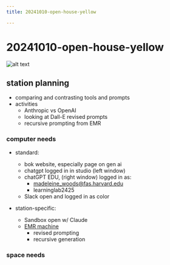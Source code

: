 ```yaml
---
title: 20241010-open-house-yellow

---
```


# 20241010-open-house-yellow

![alt text](https://files.slack.com/files-pri/T0HTW3H0V-F07RBKMCU03/img_0212.jpg?pub_secret=91faf24196)

## station planning 

- comparing and contrasting tools and prompts
- activities
    - Anthropic vs OpenAI
    - looking at Dall-E revised prompts 
    - recursive prompting from EMR

### computer needs

* standard: 
    * bok website, especially page on gen ai
    * chatgpt logged in in studio (left window)
    * chatGPT EDU, (right window) logged in as:
        * madeleine_woods@fas.harvard.edu
        * learninglab2425
    * Slack open and logged in as color

* station-specific:
    * Sandbox open w/ Claude
    * [EMR machine](https://colab.research.google.com/drive/1aMRYbqxFuAB-6dD689436CzJIiU7LQXz?usp=sharing)
        * revised prompting 
        * recursive generation 

### space needs 